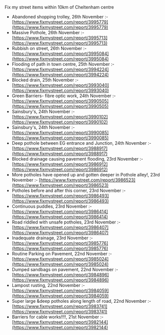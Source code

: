 Fix my street items within 10km of Cheltenham centre

<!-- fix_marker starts -->

- Abandoned shopping trolley, 26th November :- [https://www.fixmystreet.com/report/3995779](https://www.fixmystreet.com/report/3995779)
- Massive Pothole, 26th November :- [https://www.fixmystreet.com/report/3995713](https://www.fixmystreet.com/report/3995713)
- Rubbish on street, 26th November :- [https://www.fixmystreet.com/report/3995084](https://www.fixmystreet.com/report/3995084)
- Flooding of path in town centre, 25th November :- [https://www.fixmystreet.com/report/3994224](https://www.fixmystreet.com/report/3994224)
- Blocked drain, 25th November :- [https://www.fixmystreet.com/report/3993040](https://www.fixmystreet.com/report/3993040)
- Green Barriers- fibre optic work, 24th November :- [https://www.fixmystreet.com/report/3990505](https://www.fixmystreet.com/report/3990505)
- Sainsbury's, 24th November :- [https://www.fixmystreet.com/report/3990102](https://www.fixmystreet.com/report/3990102)
- Sainsbury's, 24th November :- [https://www.fixmystreet.com/report/3990085](https://www.fixmystreet.com/report/3990085)
- Deep pothole between EG entrance and Junction, 24th November :- [https://www.fixmystreet.com/report/3988917](https://www.fixmystreet.com/report/3988917)
- Blocked drainage causing pavement flooding, 23rd November :- [https://www.fixmystreet.com/report/3986912](https://www.fixmystreet.com/report/3986912)
- More potholes have opened up and gotten deeper in Pothole alley!, 23rd November :- [https://www.fixmystreet.com/report/3986523](https://www.fixmystreet.com/report/3986523)
- Potholes before and after this corner, 23rd November :- [https://www.fixmystreet.com/report/3986493](https://www.fixmystreet.com/report/3986493)
- Continuous puddles, 23rd November :- [https://www.fixmystreet.com/report/3986414](https://www.fixmystreet.com/report/3986414)
- Road riddled with unsafe potholes, 23rd November :- [https://www.fixmystreet.com/report/3986407](https://www.fixmystreet.com/report/3986407)
- Inadequate drainage, 23rd November :- [https://www.fixmystreet.com/report/3985776](https://www.fixmystreet.com/report/3985776)
- Routine Parking on Pavement, 22nd November :- [https://www.fixmystreet.com/report/3985024](https://www.fixmystreet.com/report/3985024)
- Dumped sandbags on pavement, 22nd November :- [https://www.fixmystreet.com/report/3984896](https://www.fixmystreet.com/report/3984896)
- Lampost rusting, 22nd November :- [https://www.fixmystreet.com/report/3984059](https://www.fixmystreet.com/report/3984059)
- Super large &deep potholes along length of road, 22nd November :- [https://www.fixmystreet.com/report/3983741](https://www.fixmystreet.com/report/3983741)
- Barriers for cable works!!!!, 21st November :- [https://www.fixmystreet.com/report/3982144](https://www.fixmystreet.com/report/3982144)

<!-- fix_marker ends -->